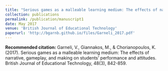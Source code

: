 ```yaml
---
title: "Serious games as a malleable learning medium: The effects of narrative, gameplay, and making on students' performance and attitudes"
collection: publications
permalink: /publication/manuscript1
date: May 2017
venue: 'British Journal of Educational Technology'
paperurl: 'http://bgarnb.github.io/files/Garneli_2017.pdf'
---
```


<b> Recommended citation:</b> Garneli, V., Giannakos, M., & Chorianopoulos, K. (2017). Serious games as a malleable learning medium: The effects of narrative, gameplay, and making on students’ performance and attitudes. British Journal of Educational Technology, 48(3), 842-859.
